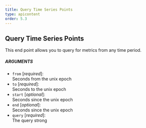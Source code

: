 ```yaml
---
title: Query Time Series Points
type: apicontent
order: 5.3
---
```


## Query Time Series Points
This end point allows you to query for metrics from any time period.

##### ARGUMENTS
* `from` [*required*]:  
    Seconds from the unix epoch
* `to` [*required*]:  
    Seconds to the unix epoch
* `start` [*optional*]:  
    Seconds since the unix epoch
* `end` [*optional*]:  
    Seconds since the unix epoch
* `query` [*required*]:  
    The query strong